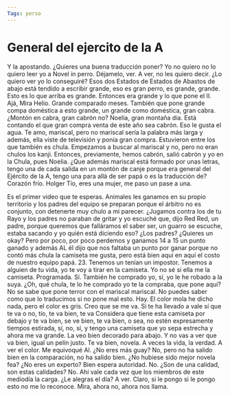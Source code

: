 ```yaml
---
Tags: perso 
---
```

# General del ejercito de la A


Y la apostando. ¿Quieres una buena traducción poner? Yo no quiero no lo quiero leer yo a Novel in perro. Déjamelo, ver. A ver, no les quiero decir. ¿Lo quiero ver yo lo conseguiré? Esos dos Estados de Estados de Abastos de abajo está tendido a escribir grande, eso es gran perro, es grande, grande. Esto es lo que arriba es grande. Entonces era grande y lo que pone el II. Ajá, Mira Helio. Grande comparado meses. También que pone grande compa doméstica a esto grande, un grande como doméstica, gran cabra. ¿Montón en cabra, gran cabrón no? Noelia, gran montaña dia. Está contando el que gran compra venta de este año sea cabrón. Eso le gusta el agua. Te amo, mariscal, pero no mariscal sería la palabra más larga y además, ella viste de televisión y ponía gran compra. Estuvieron entre los que también es chula. Empezamos a buscar al mariscal y no, pero no eran chulos los kanji. Entonces, previamente, hemos cabrón, salió cabrón y yo en la Chula, pues Noelia. ¿Que además mariscal está formado por unas letras, tengo una de cada salida en un montón de canje porque era general del Ejército de la A, tengo una para allá de ser papá o es la traducción de? Corazón frío. Holger Tío, eres una mujer, me paso un pase a una.

Es el primer video que te esperas. Animales les ganamos en su propio territorio y los padres del equipo se preparan porque el árbitro no es conjunto, con detenerte muy chulo a mi parecer. ¿Jugamos contra los de tu Rayo y los padres no paraban de gritar y yo escuché que, dijo Red Red, un padre, porque queremos que falláramos el saber ser, un guarro se escuche, estaba sacando y yo quién está diciendo eso? ¿Los padres? ¿Quieres un okay? Pero por poco, por poco perdemos y ganamos 14 a 15 un punto ganado y además AL él dijo que nos faltaba un punto por ganar porque no contó más chula la camiseta me gusta, pero está bien aquí en aquí el costo de nuestro equipo papá. 23. Tenemos un tenían un impostor. Tenemos a alguien de tu vida, yo te voy a tirar en la camiseta. Yo no sé si ella me la camiseta. Programada. Sí. También he comprado yo, sí, yo le he robado a la suya. ¿Oh, qué chula, te lo he comprado yo te la compraba, que pone aquí? No se sabe que pone terror con el mariscal mariscal. No puedes saber como que lo traducimos si no pone mal esto. Hay. El color mola he dicho nada, pero el color es gris. Creo que se me va. Si te ha llevado a vale sí que te va o no, tío, te va bien, te va Considera que tiene esta camiseta por debajo y te va bien, se ve bien, te va bien, o sea, no estén expresamente tiempos estirada, sí, no, sí, y tengo una camiseta que yo sepa estrecha y ahora me va grande. La veo bien decorado para abajo. Y no vas a ver que va bien, igual un pelín justo. Te va bien, novela. A veces la vida, la verdad. A ver el color. Me equivoqué Al. ¿No eres más guay? No, pero no ha salido bien en la comparación, no ha salido bien. ¿No hubiese sido mejor novela fea? ¿No eres un experto? Bien espera autoridad. No. ¿Son de una calidad, son estas calidades? No. Ahí vale cada vez que los miembros de este mediodía la carga. ¿Le alegras el día? A ver. Claro, si le pongo si le pongo esto no me lo reconoce. Mira, ahora no, ahora nos llama.

